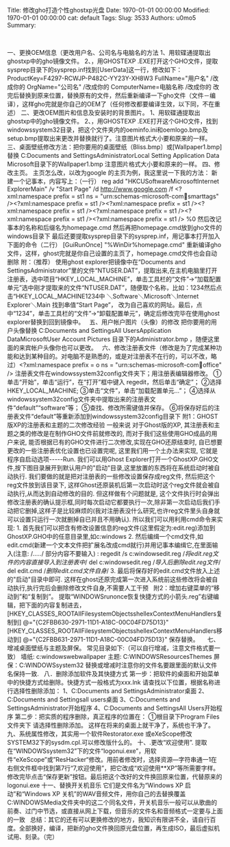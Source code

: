 Title: 修改gho打造个性ghostxp光盘
Date: 1970-01-01 00:00:00
Modified: 1970-01-01 00:00:00
cat: default
Tags: 
Slug: 3533
Authors: u0mo5 
Summary: 

   

一、更换OEM信息（更改用户名、公司名与电脑名的方法 1、用软碟通提取出ghostxp中的gho镜像文件。 2、，用GHOSTEXP .EXE打开这个GHO文件，提取sysprep目录下的sysprep.inf找到[UserData]这一行，修改如下： ProductKey=F4297-RCWJP-P482C-YY23Y-XH8W3 FullName="用户名" /改成你的 OrgName="公司名" /改成你的 ComputerName=电脑名称 /改成你的 改完后替换到原来位置，替换原有的文件，然后重新编译一下gho文件（文件－编译），这样gho完就是你自己的OEM了（任何修改都要编译生效，以下同，不在重述） 二、更改OEM图片和信息及安装时的背景图片。 1、用软碟通提取出ghostxp中的gho镜像文件。 2、，用GHOSTEXP .EXE打开这个GHO文件，找到windowssystem32目录，把这个文件夹内的oeminfo.ini和oemlogo.bmp及setup.bmp提取出来更改并替换就行了。注意图片格式大小要和原来的一样。 三、桌面壁纸修改方法：把你要用的桌面壁纸（Bliss.bmp〕或[Wallpaper1.bmp]替换 C:Documents and SettingsAdministratorLocal Setting Application Data Microsoft目录下的Wallpaper1.bmp 注意图片格式大小要和原来的一样。 四、修改主页。 主页怎么改，以改为google 的主页为例，我这里说一下我的方法： 新建一个记事本，内容写上：（一行） reg add "HKCUSoftwareMicrosoftInternet ExplorerMain" /v "Start Page" /d http://www.google.com /f &lt;?xml:namespace prefix = st1 ns = "urn:schemas-microsoft-com:office:smarttags" /&gt;&lt;?xml:namespace prefix = st1 /&gt;&lt;?xml:namespace prefix = st1 /&gt;&lt;?xml:namespace prefix = st1 /&gt;&lt;?xml:namespace prefix = st1 /&gt;&lt;?xml:namespace prefix = st1 /&gt;&lt;?xml:namespace prefix = st1 /&gt; %0 然后改记事本的名称和后缀名为homepage.cmd 然后再把homepage.cmd放到gho文件的windows目录下 最后还要提取sysprep目录下的sysprep.inf，用记事本打开加入下面的命令（二行） [GuiRunOnce] "%WinDir%homepage.cmd" 重新编译gho文件，这样，ghost完就是你自己设置的主页了，homepage.cmd文件也会自动删除 附：（推荐）
使用ghost explorer把镜像中在“Documents and SettingsAdministrator”里的文件“NTUSER.DAT”，提取出来,在主机电脑里打开注册表，选中项目“HKEY_LOCAL_MACHINE”，单击工具栏的“文件”→“加载配置单元”选中刚才提取来的文件“NTUSER.DAT”，随便取个名称，比如：1234然后点击“HKEY_LOCAL_MACHINE1234中 ＼Software＼Microsoft＼Internet Explorer＼Main 找到串值“Start Page”， 改为自己喜欢的网址。最后，点中“1234”，单击工具栏的“文件”→“卸载配置单元”，确定后修改完毕在使用ghost explorer替换到回到镜像中。
  五、用户帐户图片（头像）的修改 把你要用的用户头像替换 C:Documents and SettingsAll UsersApplication DataMicrosoftUser Account Pictures 目录下的Administrator.bmp ，随便这里面的来宾帐户头像你也可以更改。   六、修改注册表文件（修改是为了完成某种功能和达到某种目的。对电脑不是熟悉的，或是对注册表不在行的，可以不改，略过）&lt;?xml:namespace prefix = o ns = "urn:schemas-microsoft-com:office:office" /&gt; 注册表文件在windowssystem32config文件夹下；用注册表编辑器修改。 ①单击“开始”，单击“运行”，在“打开”框中键入 regedit，然后单击“确定”； ②选择HKEY_LOCAL_MACHINE; ③单击“文件”，单击“加载配置单元...”； ④选择从windowssystem32config文件夹中提取出来的注册表文件“default”“software”等； ⑤查找、修改所需键值并保存。 ⑥将保存好后的注册表文件“default”等重新添加到windowssystem32config目录下 附1：GHOST版XP的注册表和主题的二次修改经验 一般来说 对于Ghost版的XP, 其注册表和主题之类的修改是在制作GHO文件前就修改的, 而对于我们这些使用GHO成品的用户来说, 能否根据已有的GHO文件进行二次修改,实现在GHO还原结束时, 自已想要更改的一些注册表优化设置也已设置完呢, 这里我们用一个土办法来实现, 它就是程序自启动选项-----Run. 我们可以用Ghost Explorer打开一个GhostXP.GHO文件,按下图目录展开到默认用户的"启动"目录,这里放置的东西将在系统启动时被自动执行. 我们要做的就是把对注册表的一些修改设置保存成reg文件, 然后把这个reg文件放到该目录下, 这样Ghost还原装机后第一次启动时这个reg文件就会被自动执行,从而达到自动修改的目的. 但这样做有个问题就是, 这个文件执行时会弹出修改注册表的确认提示框,同时每次启动它都要执行一次,除非第一次启动后我们手动把它删掉,这样子是比较麻烦的(我对注册表没什么研究,也许reg文件里头自身就可以设置只运行一次就删掉自已并且不用确认). 所以我们可以用利用cmd命令来实现: 1. 首先我们可以把含有修改设置信息的reg文件(这里假定为:edit.reg)添加到GhostXP.GHO中的任意目录里,如c:windows 2. 然后编缉一个cmd文件,如edit.cmd(新建一个文本文件把扩展名改成cmd就行)并用记事本编缉它,在里面输入(注意: /*.....*/ 部分内容不要输入) : regedit /s c:windowsedit.reg /*将edit.reg文件的内容直接导入到注册表中*/ del c:windowsedit.reg /*导入后删除edit.reg文件*/ del edit.cmd /*删除edit.cmd文件自身*/ 3. 最后将保存好的edit.cmd文件放入上述的"启动"目录中即可. 这样在ghost还原完成第一次进入系统前这些修改将会被自动执行,执行完后会删除修改文件自身,不需要人工干预   附2：增加右键菜单的“移动到”和“复制到”。 提取“WINDOWSrunonce恢复快捷方式的小箭头.reg”右键编辑，把下面的内容复制进去， [HKEY_CLASSES_ROOTAllFilesystemObjectsshellexContextMenuHandlers复制到] @="{C2FBB630-2971-11D1-A18C-00C04FD75D13}" [HKEY_CLASSES_ROOTAllFilesystemObjectsshellexContextMenuHandlers移动到] @="{C2FBB631-2971-11D1-A18C-00C04FD75D13}" 保存替换。     七、增减桌面壁纸与主题及屏保。 常见目录如下:（可以自行增减，注意文件格式要一致） 墙纸: c:windowswebwallpaper 主题: C:WINDOWSResourcesThemes 屏保：C:WINDOWSsystem32 替换或增减时注意你的文件名要跟里面的默认文件名保持一致.   八．删除添加软件及其快捷方式 第一步：把软件的桌面和开始菜单中的快捷方式给删除。快捷方式一般格式为xxx.lnk 请查找以下位置，根据名称进行选择性删除添加： 1、C:Documents and SettingsAdministrator桌面 2、C:Documents and Settingsall users桌面 3、C:Documents and SettingsAdministrator开始程序 4、C:Documents and SettingsAll Users开始程序 第二步：把实质的程序删除，真正程序的位置在： ①根目录下Program Files文件夹下 请选择性删除添加。 这样在将来的桌面上就干净了，系统也干净了。 九、系统属性修改，其实用一个软件Restorator.exe 或eXeScope修改SYSTEM32下的sysdm.cpl.可以修改版什么的。 十、.更改“欢迎使用”. 提取在“WINDOWSsystem32”下的文件“logonui.exe”，用软件“eXeScope”或”ResHacker“修改。用前者修改时，选择资源—字符串通一1在右侧文件框中找到第7行“7,欢迎使用”，把它改成“欢迎使用**XP”等所需要字样。修改完毕点击“保存更新”按钮。最后把这个改好的文件换回原来位置，代替原来的logonui.exe 十一、‍替换开关机音乐 它们是文件名为“Windows XP 启动”和“Windows XP 关机”的WAV音频文件，用你自己的去替换覆盖C:WINDOWSMedia文件夹中的这二个同名文件，开关机音乐一般可以从歌曲的前奏、过门中节选，或直接从网上下载，但音乐的文件名和音频格式一定要与上面的一致   总结：其它的还有可以更换修改的地方，我知识有限讲不全，请自行百度。全部换好，编译，把新的gho文件换回原光盘位置，再生成ISO，最后虚拟机试用、刻录。（完）
 
